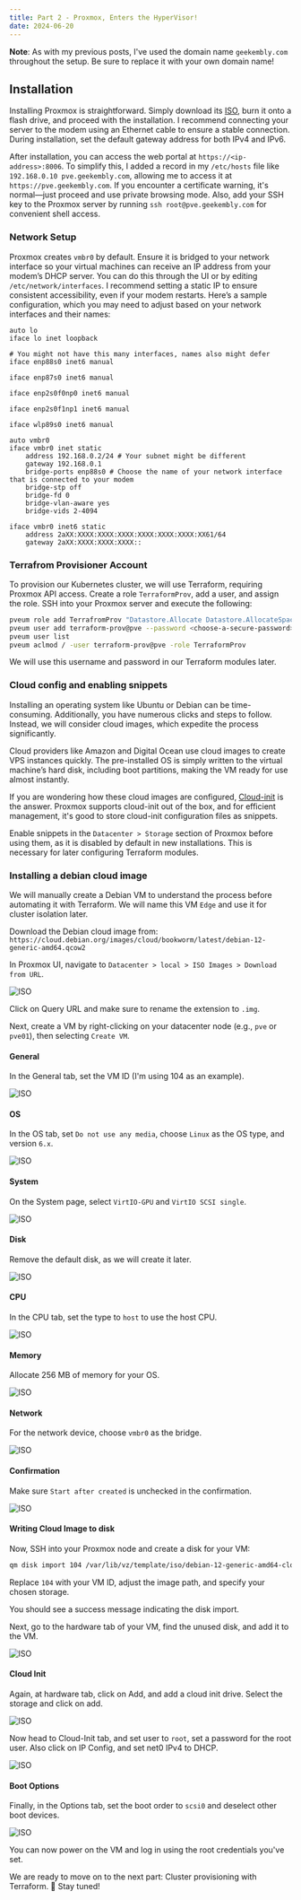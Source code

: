 ```yaml
---
title: Part 2 - Proxmox, Enters the HyperVisor!
date: 2024-06-20
---
```


**Note**: As with my previous posts, I've used the domain name `geekembly.com` throughout the setup. Be sure to replace it with your own domain name!

## Installation

Installing Proxmox is straightforward. Simply download its [ISO](https://www.proxmox.com/en/downloads), burn it onto a flash drive, and proceed with the installation. I recommend connecting your server to the modem using an Ethernet cable to ensure a stable connection. During installation, set the default gateway address for both IPv4 and IPv6.

After installation, you can access the web portal at `https://<ip-address>:8006`. To simplify this, I added a record in my `/etc/hosts` file like `192.168.0.10 pve.geekembly.com`, allowing me to access it at `https://pve.geekembly.com`. If you encounter a certificate warning, it's normal—just proceed and use private browsing mode. Also, add your SSH key to the Proxmox server by running `ssh root@pve.geekembly.com` for convenient shell access.

### Network Setup

Proxmox creates `vmbr0` by default. Ensure it is bridged to your network interface so your virtual machines can receive an IP address from your modem’s DHCP server. You can do this through the UI or by editing `/etc/network/interfaces`. I recommend setting a static IP to ensure consistent accessibility, even if your modem restarts. Here’s a sample configuration, which you may need to adjust based on your network interfaces and their names:

```
auto lo
iface lo inet loopback

# You might not have this many interfaces, names also might defer
iface enp88s0 inet6 manual

iface enp87s0 inet6 manual

iface enp2s0f0np0 inet6 manual

iface enp2s0f1np1 inet6 manual

iface wlp89s0 inet6 manual

auto vmbr0
iface vmbr0 inet static
    address 192.168.0.2/24 # Your subnet might be different
    gateway 192.168.0.1
    bridge-ports enp88s0 # Choose the name of your network interface that is connected to your modem
    bridge-stp off
    bridge-fd 0
    bridge-vlan-aware yes
    bridge-vids 2-4094

iface vmbr0 inet6 static
    address 2aXX:XXXX:XXXX:XXXX:XXXX:XXXX:XXXX:XX61/64
    gateway 2aXX:XXXX:XXXX:XXXX::
```

### Terrafrom Provisioner Account

To provision our Kubernetes cluster, we will use Terraform, requiring Proxmox API access. Create a role `TerraformProv`, add a user, and assign the role. SSH into your Proxmox server and execute the following:

```sh
pveum role add TerrafromProv "Datastore.Allocate Datastore.AllocateSpace Datastore.AllocateTemplate Datastore.Audit Pool.Allocate Sys.Audit Sys.Console Sys.Modify SDN.Use VM.Allocate VM.Audit VM.Clone VM.Config.CDROM VM.Config.Cloudinit VM.Config.CPU VM.Config.Disk VM.Config.HWType VM.Config.Memory VM.Config.Network VM.Config.Options VM.Migrate VM.Monitor VM.PowerMgmt User.Modify"
pveum user add terraform-prov@pve --password <choose-a-secure-password>
pveum user list
pveum aclmod / -user terraform-prov@pve -role TerraformProv
```

We will use this username and password in our Terraform modules later.

### Cloud config and enabling snippets

Installing an operating system like Ubuntu or Debian can be time-consuming. Additionally, you have numerous clicks and steps to follow.
Instead, we will consider cloud images, which expedite the process significantly.

Cloud providers like Amazon and Digital Ocean use cloud images to create VPS instances quickly. The pre-installed OS is simply written to the virtual machine’s hard disk, including boot partitions, making the VM ready for use almost instantly.

If you are wondering how these cloud images are configured, [Cloud-init](https://cloud-init.io/) is the answer. Proxmox supports cloud-init out of the box, and for efficient management, it's good to store cloud-init configuration files as snippets.

Enable snippets in the `Datacenter > Storage` section of Proxmox before using them, as it is disabled by default in new installations. This is necessary for later configuring Terraform modules.

### Installing a debian cloud image

We will manually create a Debian VM to understand the process before automating it with Terraform. We will name this VM `Edge` and use it for cluster isolation later.

Download the Debian cloud image from: `https://cloud.debian.org/images/cloud/bookworm/latest/debian-12-generic-amd64.qcow2`

In Proxmox UI, navigate to `Datacenter > local > ISO Images > Download from URL`.

![ISO](/homelab/proxmox/01.png)

Click on Query URL and make sure to rename the extension to `.img`.

Next, create a VM by right-clicking on your datacenter node (e.g., `pve` or `pve01`), then selecting `Create VM`.

#### General

In the General tab, set the VM ID (I'm using 104 as an example).

![ISO](/homelab/proxmox/02.png)

#### OS

In the OS tab, set `Do not use any media`, choose `Linux` as the OS type, and version `6.x`.

![ISO](/homelab/proxmox/03.png)

#### System

On the System page, select `VirtIO-GPU` and `VirtIO SCSI single`.

![ISO](/homelab/proxmox/04.png)

#### Disk

Remove the default disk, as we will create it later.

![ISO](/homelab/proxmox/05.png)

#### CPU

In the CPU tab, set the type to `host` to use the host CPU.

![ISO](/homelab/proxmox/06.png)

#### Memory

Allocate 256 MB of memory for your OS.

![ISO](/homelab/proxmox/07.png)

#### Network

For the network device, choose `vmbr0` as the bridge.

![ISO](/homelab/proxmox/08.png)

#### Confirmation

Make sure `Start after created` is unchecked in the confirmation.

![ISO](/homelab/proxmox/09.png)

#### Writing Cloud Image to disk

Now, SSH into your Proxmox node and create a disk for your VM:

```sh
qm disk import 104 /var/lib/vz/template/iso/debian-12-generic-amd64-cloud-image.img local-lvm
```

Replace `104` with your VM ID, adjust the image path, and specify your chosen storage.

You should see a success message indicating the disk import.

Next, go to the hardware tab of your VM, find the unused disk, and add it to the VM.

![ISO](/homelab/proxmox/10.png)

#### Cloud Init

Again, at hardware tab, click on Add, and add a cloud init drive. Select the storage and click on add.

![ISO](/homelab/proxmox/11.png)

Now head to Cloud-Init tab, and set user to `root`, set a password for the root user. Also click on IP Config, and set net0 IPv4 to DHCP.

![ISO](/homelab/proxmox/12.png)

#### Boot Options

Finally, in the Options tab, set the boot order to `scsi0` and deselect other boot devices.

![ISO](/homelab/proxmox/13.png)

You can now power on the VM and log in using the root credentials you've set.

We are ready to move on to the next part: Cluster provisioning with Terraform. 🚀 Stay tuned!
